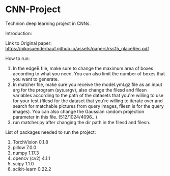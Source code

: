 # CNN-Project
Technion deep learning project in CNNs.

Introduction:

Link to Original paper:
https://nikosuenderhauf.github.io/assets/papers/rss15_placeRec.pdf

How to run:
1) In the edgeB file, make sure to change the maximum area of boxes according to what you need. You can also limit the number of boxes that you want to generate.
2) In matcher file, make sure you receive the model.yml.gz file as an input arg for the program (sys.argv), also change the filesd and filesn variables according to the path of the datasets that you're willing to use for your test (filesd for the dataset that you're willing to iterate over and search for matchable pictures from query images, filesn is for the query images). You can also change the Gaussian random projection parameter in this file. (512/1024/4096...)
3) run matcher.py after changing the dir path in the filesd and filesn.

List of packages needed to run the project:
1) TorchVision 0.1.8
2) pillow 7.0.0
3) numpy 1.17.3
4) opencv (cv2) 4.1.1
5) scipy 1.1.0
6) scikit-learn 0.22.2
